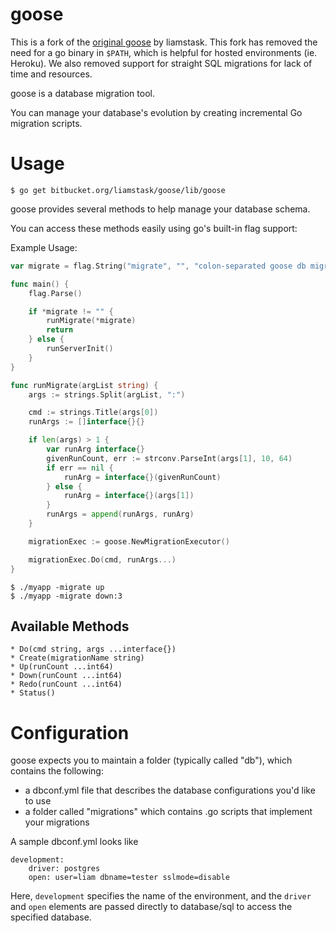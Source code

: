 # goose

This is a fork of the [original goose](https://bitbucket.org/liamstask/goose) by liamstask. This fork has removed the need for a go binary in `$PATH`, which is helpful for hosted environments (ie. Heroku). We also removed support for straight SQL migrations for lack of time and resources.

goose is a database migration tool.

You can manage your database's evolution by creating incremental Go migration scripts.

# Usage

    $ go get bitbucket.org/liamstask/goose/lib/goose

goose provides several methods to help manage your database schema.

You can access these methods easily using go's built-in flag support:

Example Usage:

```go
var migrate = flag.String("migrate", "", "colon-separated goose db migration command & argument, ie. create:AddTestFieldToTable, down:2, up:-1, down, redo:3")

func main() {
    flag.Parse()

    if *migrate != "" {
        runMigrate(*migrate)
        return
    } else {
        runServerInit()
    }
}

func runMigrate(argList string) {
    args := strings.Split(argList, ":")

    cmd := strings.Title(args[0])
    runArgs := []interface{}{}

    if len(args) > 1 {
        var runArg interface{}
        givenRunCount, err := strconv.ParseInt(args[1], 10, 64)
        if err == nil {
            runArg = interface{}(givenRunCount)
        } else {
            runArg = interface{}(args[1])
        }
        runArgs = append(runArgs, runArg)
    }

    migrationExec := goose.NewMigrationExecutor()

    migrationExec.Do(cmd, runArgs...)
}
```
    $ ./myapp -migrate up
    $ ./myapp -migrate down:3

## Available Methods
    * Do(cmd string, args ...interface{})
    * Create(migrationName string)
    * Up(runCount ...int64)
    * Down(runCount ...int64)
    * Redo(runCount ...int64)
    * Status()

# Configuration

goose expects you to maintain a folder (typically called "db"), which contains the following:

* a dbconf.yml file that describes the database configurations you'd like to use
* a folder called "migrations" which contains .go scripts that implement your migrations

A sample dbconf.yml looks like

    development:
        driver: postgres
        open: user=liam dbname=tester sslmode=disable

Here, `development` specifies the name of the environment, and the `driver` and `open` elements are passed directly to database/sql to access the specified database.
